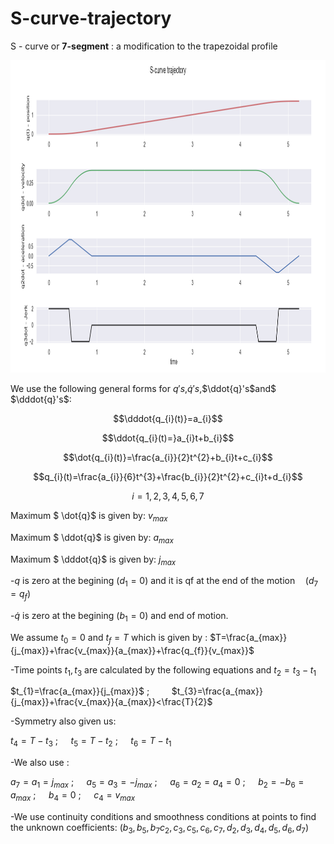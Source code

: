 # S-curve-trajectory

S - curve or <b>7-segment</b> : a modification to the trapezoidal profile


<p align="center">
<img src="/s_profile.png" alt="Graph"
	title="Trajectory" width="1100" height="500" />
</p>

We use  the following general forms for $q's$,$\dot{q}'s$,$\ddot{q}'s$and$ $\dddot{q}'s$: 

$$\dddot{q_{i}(t)}=a_{i}$$

$$\ddot{q_{i}(t)=}a_{i}t+b_{i}$$

$$\dot{q_{i}(t)}=\frac{a_{i}}{2}t^{2}+b_{i}t+c_{i}$$

$$q_{i}(t)=\frac{a_{i}}{6}t^{3}+\frac{b_{i}}{2}t^{2}+c_{i}t+d_{i}$$

$$i=1,2,3,4,5,6,7$$


Maximum $ \dot{q}$ is given by: $v_{max}$

Maximum $ \ddot{q}$ is given by: $a_{max}$

Maximum $ \dddot{q}$ is given by: $j_{max}$


-$q$ is zero at the begining $(d_1=0)$ and it is qf at the end of the motion$\quad (d_7=q_f)$


-$\dot{q}$ is zero at the begining $(b_1=0)$ and end of motion.

We assume $t_0=0$ and $t_f=T$ which is given by :  $T=\frac{a_{max}}{j_{max}}+\frac{v_{max}}{a_{max}}+\frac{q_{f}}{v_{max}}$

-Time points $t_1,t_3$ are calculated by the following  equations and $t_2=t_3-t_1$

$t_{1}=\frac{a_{max}}{j_{max}}$ $;\qquad$ $t_{3}=\frac{a_{max}}{j_{max}}+\frac{v_{max}}{a_{max}}<\frac{T}{2}$



-Symmetry also given us:

$t_{4}=T-t_{3}$ $;\quad$ $t_{5}=T-t_{2}$ $;\quad$ $t_{6}=T-t_{1}$

-We also use :

$a_{7}=a_{1}=j_{max}$ $;\quad$ $a_{5}=a_{3}=-j_{max}$ $;\quad$ $a_{6}=a_{2}=a_{4}=0$ $;\quad$ $b_{2}=-b_{6}=a_{max}$ $;\quad$ $b_{4}=0$ $;\quad$ $c_{4}=v_{max}$

-We use continuity conditions and smoothness conditions at points to find the unknown coefficients: $(b_3,b_5,b_7c_2,c_3,c_5,c_6,c_7,d_2,d_3,d_4,d_5,d_6,d_7)$

